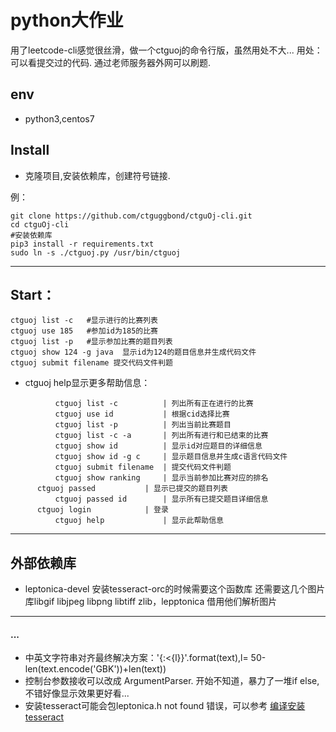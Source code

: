 # python大作业

用了leetcode-cli感觉很丝滑，做一个ctguoj的命令行版，虽然用处不大...
用处：可以看提交过的代码.  通过老师服务器外网可以刷题.

## env
- python3,centos7


## Install
- 克隆项目,安装依赖库，创建符号链接.

例：

```
git clone https://github.com/ctguggbond/ctguOj-cli.git
cd ctguOj-cli 
#安装依赖库
pip3 install -r requirements.txt
sudo ln -s ./ctguoj.py /usr/bin/ctguoj 
```

***
## Start：

```
ctguoj list -c   #显示进行的比赛列表
ctguoj use 185   #参加id为185的比赛
ctguoj list -p	 #显示参加比赛的题目列表
ctguoj show 124 -g java  显示id为124的题目信息并生成代码文件
ctguoj submit filename 提交代码文件判题
```

- ctguoj help显示更多帮助信息：

```
          ctguoj list -c          | 列出所有正在进行的比赛
          ctguoj use id           | 根据cid选择比赛
          ctguoj list -p          | 列出当前比赛题目
          ctguoj list -c -a       | 列出所有进行和已结束的比赛
          ctguoj show id          | 显示id对应题目的详细信息
          ctguoj show id -g c     | 显示题目信息并生成c语言代码文件
          ctguoj submit filename  | 提交代码文件判题
          ctguoj show ranking     | 显示当前参加比赛对应的排名
	  ctguoj passed           | 显示已提交的题目列表
          ctguoj passed id        | 显示所有已提交题目详细信息
	  ctguoj login            | 登录
          ctguoj help             | 显示此帮助信息
```

***

## 外部依赖库
- leptonica-devel  安装tesseract-orc的时候需要这个函数库
还需要这几个图片库libgif libjpeg libpng libtiff zlib，lepptonica 借用他们解析图片

***


#### ...
- 中英文字符串对齐最终解决方案：'{:<{l}}'.format(text),l= 50-len(text.encode('GBK'))+len(text))
- 控制台参数接收可以改成 ArgumentParser.  开始不知道，暴力了一堆if else,不错好像显示效果更好看...
- 安装tesseract可能会包leptonica.h not found 错误，可以参考  [编译安装tesseract](http://www.ggbond.cc/编译安装tesseract )



